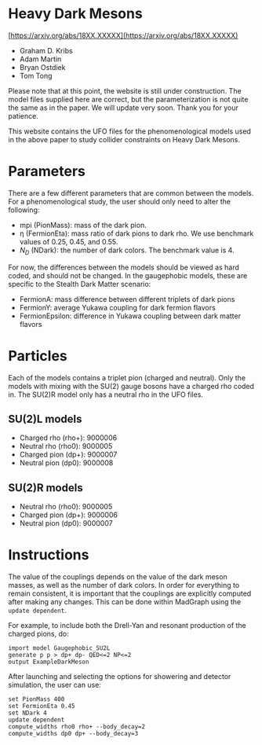 # Heavy Dark Mesons
[https://arxiv.org/abs/18XX.XXXXX](https://arxiv.org/abs/18XX.XXXXX)

 - Graham D. Kribs
 - Adam Martin
 - Bryan Ostdiek
 - Tom Tong

Please note that at this point, the website is still under construction. The model files supplied here are correct, but the parameterization is not quite the same as in the paper. We will update very soon. Thank you for your patience.


This website contains the UFO files for the phenomenological models used in the above paper to study collider constraints on Heavy Dark Mesons.

# Parameters
There are a few different parameters that are common  between the models. For a phenomenological study, the user should only need to alter the following:
  - mpi (PionMass): mass of the dark pion.
  - ƞ (FermionEta): mass ratio of dark pions to dark rho. We use benchmark values of 0.25, 0.45, and 0.55.
 - $N_D$ (NDark): the number of dark colors. The benchmark value is 4.

For now, the differences between the models should be viewed as hard coded, and should not be changed. In the gaugephobic models, these are specific to the Stealth Dark Matter scenario:
 - FermionA: mass difference between different triplets of dark pions
 - FermionY: average Yukawa coupling for dark fermion flavors
 - FermionEpsilon: difference in Yukawa coupling between dark matter flavors 


# Particles
Each of the models contains a triplet pion (charged and neutral). Only the models with mixing with the SU(2) gauge bosons have a charged rho coded in. The SU(2)R model only has a neutral rho in the UFO files.
## SU(2)L models
 - Charged rho (rho+): 9000006
 - Neutral rho (rho0): 9000005
 - Charged pion (dp+): 9000007
 - Neutral pion (dp0): 9000008

## SU(2)R models
 <!-- - Charged rho (rho+): 9000006 -->
 - Neutral rho (rho0): 9000005
 - Charged pion (dp+): 9000006
 - Neutral pion (dp0): 9000007



# Instructions
The value of the couplings depends on the value of the dark meson masses, as well as the number of dark colors. In order for everything to remain consistent, it is important that the couplings are explicitly computed after making any changes. This can be done within MadGraph using the
`update dependent`.

For example, to include both the Drell-Yan and resonant production of the charged pions, do:
```
import model Gaugephobic_SU2L
generate p p > dp+ dp- QED<=2 NP<=2
output ExampleDarkMeson
```
After launching and selecting the options for showering and detector simulation, the user can use:
```
set PionMass 400
set FermionEta 0.45
set NDark 4
update dependent
compute_widths rho0 rho+ --body_decay=2
compute_widths dp0 dp+ --body_decay=3
```
